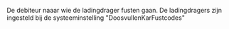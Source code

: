 De debiteur naaar wie de ladingdrager fusten gaan. De ladingdragers zijn ingesteld bij de systeeminstelling "DoosvullenKarFustcodes"
